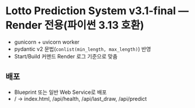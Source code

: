 # Lotto Prediction System v3.1-final — Render 전용(파이썬 3.13 호환)

- gunicorn + uvicorn worker
- pydantic v2 문법(`conlist(min_length, max_length)`) 반영
- Start/Build 커맨드 Render 로그 기준으로 맞춤

## 배포
- Blueprint 또는 일반 Web Service로 배포
- / → index.html, /api/health, /api/last_draw, /api/predict
